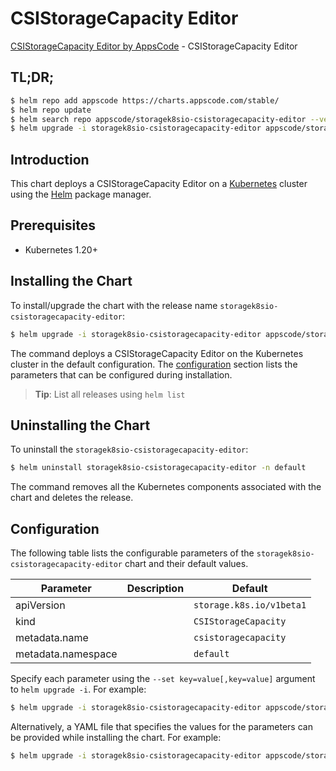 # CSIStorageCapacity Editor

[CSIStorageCapacity Editor by AppsCode](https://appscode.com) - CSIStorageCapacity Editor

## TL;DR;

```bash
$ helm repo add appscode https://charts.appscode.com/stable/
$ helm repo update
$ helm search repo appscode/storagek8sio-csistoragecapacity-editor --version=v0.15.0
$ helm upgrade -i storagek8sio-csistoragecapacity-editor appscode/storagek8sio-csistoragecapacity-editor -n default --create-namespace --version=v0.15.0
```

## Introduction

This chart deploys a CSIStorageCapacity Editor on a [Kubernetes](http://kubernetes.io) cluster using the [Helm](https://helm.sh) package manager.

## Prerequisites

- Kubernetes 1.20+

## Installing the Chart

To install/upgrade the chart with the release name `storagek8sio-csistoragecapacity-editor`:

```bash
$ helm upgrade -i storagek8sio-csistoragecapacity-editor appscode/storagek8sio-csistoragecapacity-editor -n default --create-namespace --version=v0.15.0
```

The command deploys a CSIStorageCapacity Editor on the Kubernetes cluster in the default configuration. The [configuration](#configuration) section lists the parameters that can be configured during installation.

> **Tip**: List all releases using `helm list`

## Uninstalling the Chart

To uninstall the `storagek8sio-csistoragecapacity-editor`:

```bash
$ helm uninstall storagek8sio-csistoragecapacity-editor -n default
```

The command removes all the Kubernetes components associated with the chart and deletes the release.

## Configuration

The following table lists the configurable parameters of the `storagek8sio-csistoragecapacity-editor` chart and their default values.

|     Parameter      | Description |               Default               |
|--------------------|-------------|-------------------------------------|
| apiVersion         |             | <code>storage.k8s.io/v1beta1</code> |
| kind               |             | <code>CSIStorageCapacity</code>     |
| metadata.name      |             | <code>csistoragecapacity</code>     |
| metadata.namespace |             | <code>default</code>                |


Specify each parameter using the `--set key=value[,key=value]` argument to `helm upgrade -i`. For example:

```bash
$ helm upgrade -i storagek8sio-csistoragecapacity-editor appscode/storagek8sio-csistoragecapacity-editor -n default --create-namespace --version=v0.15.0 --set apiVersion=storage.k8s.io/v1beta1
```

Alternatively, a YAML file that specifies the values for the parameters can be provided while
installing the chart. For example:

```bash
$ helm upgrade -i storagek8sio-csistoragecapacity-editor appscode/storagek8sio-csistoragecapacity-editor -n default --create-namespace --version=v0.15.0 --values values.yaml
```
